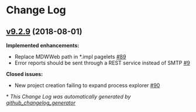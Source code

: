 # Change Log

## [v9.2.9](https://github.com/CenturyLinkCloud/mdw-designer/tree/v9.2.9) (2018-08-01)
**Implemented enhancements:**

- Replace MDWWeb path in \*.impl pagelets [\#89](https://github.com/CenturyLinkCloud/mdw-designer/issues/89)
- Error reports should be sent through a REST service instead of SMTP  [\#9](https://github.com/CenturyLinkCloud/mdw-designer/issues/9)

**Closed issues:**

- New project creation failing to expand process explorer [\#90](https://github.com/CenturyLinkCloud/mdw-designer/issues/90)

\* *This Change Log was automatically generated by [github_changelog_generator](https://github.com/skywinder/Github-Changelog-Generator)*